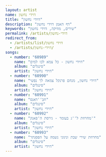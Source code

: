 ```yaml
---
layout: artist
name: דוידי נחשון
title: "דוידי נחשון"
description: "דף האמן דוידי נחשון"
keywords: "שירים, מוזיקה, דוידי נחשון"
permalink: /artists/דוידי-נחשון
redirect_from:
  - /artists/list/דוידי נחשון
  - /artists/דוידי-נחשון/
songs:
  - number: "60989"
    name: "דוידי נחשון - כל צמא לכו למים"
    album: "סינגלים"
    artist: "דוידי נחשון"
  - number: "60990"
    name: "דוידי נחשון, מנחם פרנקל צמאה לך נפשי"
    album: "סינגלים"
    artist: "דוידי נחשון"
  - number: "60991"
    name: "חב''דאנס"
    album: "סינגלים"
    artist: "דוידי נחשון"
  - number: "60992"
    name: "מחרוזת ל''ג בעומר - גירסת ה'פאנק'"
    album: "סינגלים"
    artist: "דוידי נחשון"
  - number: "60993"
    name: "מחרוזת שירי שבת וניגוני נשמה על הפסנתר"
    album: "סינגלים"
    artist: "דוידי נחשון"
---
```

